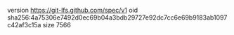 version https://git-lfs.github.com/spec/v1
oid sha256:4a75306e7492d0ec69b04a3bdb29727e92dc7cc6e69b9183ab1097c42af3c15a
size 7566
